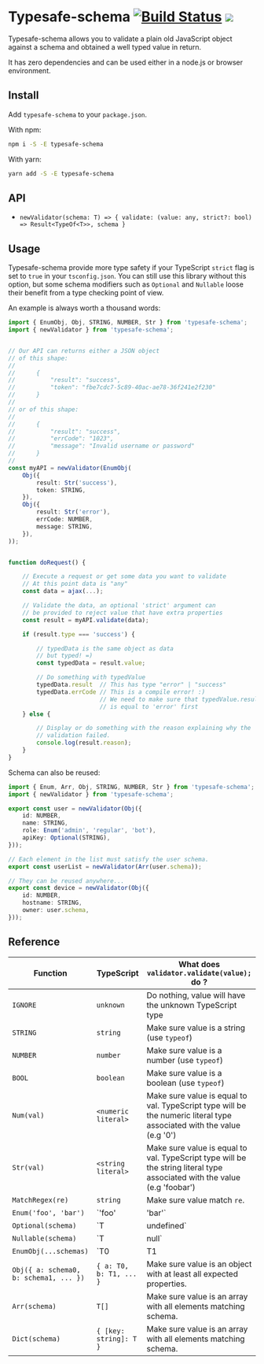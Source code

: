 # Typesafe-schema [![Build Status](https://travis-ci.org/Nemikolh/typesafe-schema.svg?branch=master)](https://travis-ci.org/Nemikolh/typesafe-schema) ![](https://img.shields.io/badge/TypeScript-%3E3.0-green)

Typesafe-schema allows you to validate a plain old JavaScript object against
a schema and obtained a well typed value in return.

It has zero dependencies and can be used either in a node.js or browser
environment.

## Install

Add `typesafe-schema` to your `package.json`.

With npm:

```bash
npm i -S -E typesafe-schema
```

With yarn:

```bash
yarn add -S -E typesafe-schema
```

## API

 * `newValidator(schema: T) => { validate: (value: any, strict?: bool) => Result<TypeOf<T>>, schema }`

## Usage

Typesafe-schema provide more type safety if your TypeScript `strict` flag is set to
`true` in your `tsconfig.json`. You can still use this library without this option,
but some schema modifiers such as `Optional` and `Nullable` loose their benefit from
a type checking point of view.

An example is always worth a thousand words:

```ts
import { EnumObj, Obj, STRING, NUMBER, Str } from 'typesafe-schema';
import { newValidator } from 'typesafe-schema';


// Our API can returns either a JSON object
// of this shape:
//
//      {
//          "result": "success",
//          "token": "fbe7cdc7-5c89-40ac-ae78-36f241e2f230"
//      }
//
// or of this shape:
//
//      {
//          "result": "success",
//          "errCode": "1023",
//          "message": "Invalid username or password"
//      }
//
const myAPI = newValidator(EnumObj(
    Obj({
        result: Str('success'),
        token: STRING,
    }),
    Obj({
        result: Str('error'),
        errCode: NUMBER,
        message: STRING,
    }),
));


function doRequest() {

    // Execute a request or get some data you want to validate
    // At this point data is "any"
    const data = ajax(...);

    // Validate the data, an optional 'strict' argument can
    // be provided to reject value that have extra properties
    const result = myAPI.validate(data);

    if (result.type === 'success') {

        // typedData is the same object as data
        // but typed! =)
        const typedData = result.value;

        // Do something with typedValue
        typedData.result  // This has type "error" | "success"
        typedData.errCode // This is a compile error! :)
                          // We need to make sure that typedValue.result
                          // is equal to 'error' first
    } else {

        // Display or do something with the reason explaining why the
        // validation failed.
        console.log(result.reason);
    }
}
```

Schema can also be reused:

```ts
import { Enum, Arr, Obj, STRING, NUMBER, Str } from 'typesafe-schema';
import { newValidator } from 'typesafe-schema';

export const user = newValidator(Obj({
    id: NUMBER,
    name: STRING,
    role: Enum('admin', 'regular', 'bot'),
    apiKey: Optional(STRING),
}));

// Each element in the list must satisfy the user schema.
export const userList = newValidator(Arr(user.schema));

// They can be reused anywhere...
export const device = newValidator(Obj({
    id: NUMBER,
    hostname: STRING,
    owner: user.schema,
}));
```

## Reference


| Function                               | TypeScript              | What does `validator.validate(value);` do ?                                                                                        |
|----------------------------------------|-------------------------|---------------------------------------------------------------------------------------------------------------------------|
| `IGNORE`                               | `unknown`               | Do nothing, value will have the unknown TypeScript type                                                                   |
| `STRING`                               | `string`                | Make sure value is a string (use `typeof`)                                                                                |
| `NUMBER`                               | `number`                | Make sure value is a number (use `typeof`)                                                                                |
| `BOOL`                                 | `boolean`               | Make sure value is a boolean (use `typeof`)                                                                               |
| `Num(val)`                             | `<numeric literal>`     | Make sure value is equal to val. TypeScript type will be the numeric literal type associated with the value (e.g '0')     |
| `Str(val)`                             | `<string literal>`      | Make sure value is equal to val. TypeScript type will be the string literal type associated with the value (e.g 'foobar') |
| `MatchRegex(re)`                       | `string`                | Make sure value match `re`.                                                                                               |
| `Enum('foo', 'bar')`                   | `'foo' | 'bar'`         | Shortend for `EnumObj(Str('foo'), Str('bar'))`                                                                            |
| `Optional(schema)`                     | `T | undefined`         | Make sure value is either undefined or match schema.                                                                      |
| `Nullable(schema)`                     | `T | null`              | Make sure value is either null or match schema.                                                                           |
| `EnumObj(...schemas)`                  | `T0 | T1 | ... | TN`    | Make sure value match at least one of schemas.                                                                            |
| `Obj({ a: schema0, b: schema1, ... })` | `{ a: T0, b: T1, ... }` | Make sure value is an object with at least all expected properties.                                                       |
| `Arr(schema)`                          | `T[]`                   | Make sure value is an array with all elements matching schema.                                                            |
| `Dict(schema)`                         | `{ [key: string]: T }`  | Make sure value is an array with all elements matching schema.                                                            |